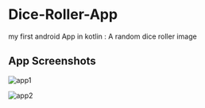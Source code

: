# Dice-Roller-App
my first android App in kotlin : A random dice roller image


## App Screenshots

![app1](https://user-images.githubusercontent.com/33190592/77277165-1b2ebd00-6c9b-11ea-9291-9ff599a1c65f.png)


![app2](https://user-images.githubusercontent.com/33190592/77277240-45807a80-6c9b-11ea-8ab5-582ab6eb3549.png)
